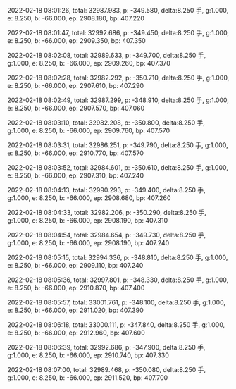 2022-02-18 08:01:26, total: 32987.983, p: -349.580, delta:8.250 手, g:1.000, e: 8.250, b: -66.000, ep: 2908.180, bp: 407.220

2022-02-18 08:01:47, total: 32992.686, p: -349.450, delta:8.250 手, g:1.000, e: 8.250, b: -66.000, ep: 2909.350, bp: 407.350

2022-02-18 08:02:08, total: 32989.633, p: -349.700, delta:8.250 手, g:1.000, e: 8.250, b: -66.000, ep: 2909.260, bp: 407.370

2022-02-18 08:02:28, total: 32982.292, p: -350.710, delta:8.250 手, g:1.000, e: 8.250, b: -66.000, ep: 2907.610, bp: 407.290

2022-02-18 08:02:49, total: 32987.299, p: -348.910, delta:8.250 手, g:1.000, e: 8.250, b: -66.000, ep: 2907.570, bp: 407.060

2022-02-18 08:03:10, total: 32982.208, p: -350.800, delta:8.250 手, g:1.000, e: 8.250, b: -66.000, ep: 2909.760, bp: 407.570

2022-02-18 08:03:31, total: 32986.251, p: -349.790, delta:8.250 手, g:1.000, e: 8.250, b: -66.000, ep: 2910.770, bp: 407.570

2022-02-18 08:03:52, total: 32984.601, p: -350.610, delta:8.250 手, g:1.000, e: 8.250, b: -66.000, ep: 2907.310, bp: 407.240

2022-02-18 08:04:13, total: 32990.293, p: -349.400, delta:8.250 手, g:1.000, e: 8.250, b: -66.000, ep: 2908.680, bp: 407.260

2022-02-18 08:04:33, total: 32982.206, p: -350.290, delta:8.250 手, g:1.000, e: 8.250, b: -66.000, ep: 2908.190, bp: 407.310

2022-02-18 08:04:54, total: 32984.654, p: -349.730, delta:8.250 手, g:1.000, e: 8.250, b: -66.000, ep: 2908.190, bp: 407.240

2022-02-18 08:05:15, total: 32994.336, p: -348.810, delta:8.250 手, g:1.000, e: 8.250, b: -66.000, ep: 2909.110, bp: 407.240

2022-02-18 08:05:36, total: 32997.801, p: -348.330, delta:8.250 手, g:1.000, e: 8.250, b: -66.000, ep: 2910.870, bp: 407.400

2022-02-18 08:05:57, total: 33001.761, p: -348.100, delta:8.250 手, g:1.000, e: 8.250, b: -66.000, ep: 2911.020, bp: 407.390

2022-02-18 08:06:18, total: 33000.111, p: -347.840, delta:8.250 手, g:1.000, e: 8.250, b: -66.000, ep: 2912.960, bp: 407.600

2022-02-18 08:06:39, total: 32992.686, p: -347.900, delta:8.250 手, g:1.000, e: 8.250, b: -66.000, ep: 2910.740, bp: 407.330

2022-02-18 08:07:00, total: 32989.468, p: -350.080, delta:8.250 手, g:1.000, e: 8.250, b: -66.000, ep: 2911.520, bp: 407.700